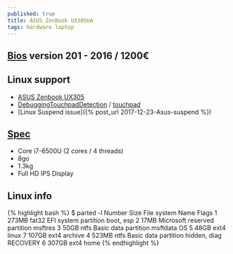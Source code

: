 ```yaml
---
published: true
title: ASUS ZenBook UX305UA
tags: hardware laptop
---
```

## [Bios](https://www.asus.com/us/Laptops/ASUS-ZenBook-UX305UA/HelpDesk_BIOS/) version 201 - 2016 / 1200€

## Linux support
- [ASUS Zenbook UX305](https://wiki.archlinux.org/title/ASUS_Zenbook_UX305)
- [DebuggingTouchpadDetection](https://wiki.ubuntu.com/DebuggingTouchpadDetection) / [touchpad](https://bugs.launchpad.net/ubuntu/+source/linux/+bug/1535085)
- [Linux Suspend issue]({% post_url 2017-12-23-Asus-suspend %})

## [Spec](https://www.ultrabookreview.com/10058-asus-zenbook-ux305ua-review/)
- Core i7-6500U (2 cores / 4 threads) 
- 8go
- 1.3kg
- Full HD IPS Display

## Linux info
{% highlight bash %}
$ parted -l
Number  Size    File system  Name                          Flags
 1      273MB   fat32        EFI system partition          boot, esp
 2       17MB                Microsoft reserved partition  msftres
 3       50GB   ntfs         Basic data partition          msftdata      OS
 5       48GB   ext4         linux
 7      107GB   ext4         archive
 4      523MB   ntfs         Basic data partition          hidden, diag  RECOVERY
 6      307GB   ext4         home
{% endhighlight %}
